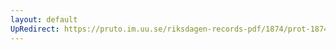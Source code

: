 ```yaml
---
layout: default
UpRedirect: https://pruto.im.uu.se/riksdagen-records-pdf/1874/prot-1874--ak--522/prot-1874--ak--522_002.pdf
---
```

